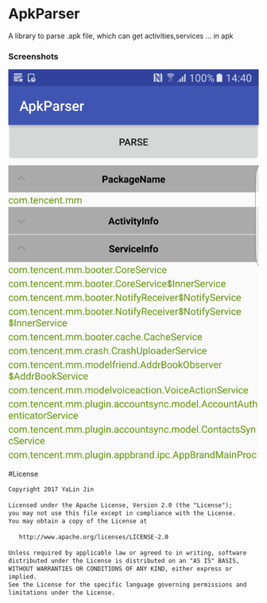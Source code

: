# ApkParser
A library to parse .apk file, which can get activities,services ... in apk

### Screenshots
 ![image](https://github.com/jinkg/Screenshots/blob/master/ApkParser/apkparser.png)

#License

    Copyright 2017 YaLin Jin

    Licensed under the Apache License, Version 2.0 (the "License");
    you may not use this file except in compliance with the License.
    You may obtain a copy of the License at

       http://www.apache.org/licenses/LICENSE-2.0

    Unless required by applicable law or agreed to in writing, software
    distributed under the License is distributed on an "AS IS" BASIS,
    WITHOUT WARRANTIES OR CONDITIONS OF ANY KIND, either express or implied.
    See the License for the specific language governing permissions and
    limitations under the License.
